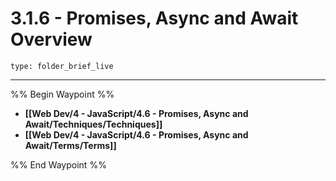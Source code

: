 # 3.1.6 - Promises, Async and Await Overview
 
```ccard
type: folder_brief_live
```
 
---

%% Begin Waypoint %%
- **[[Web Dev/4 - JavaScript/4.6 - Promises, Async and Await/Techniques/Techniques]]**
- **[[Web Dev/4 - JavaScript/4.6 - Promises, Async and Await/Terms/Terms]]**

%% End Waypoint %%